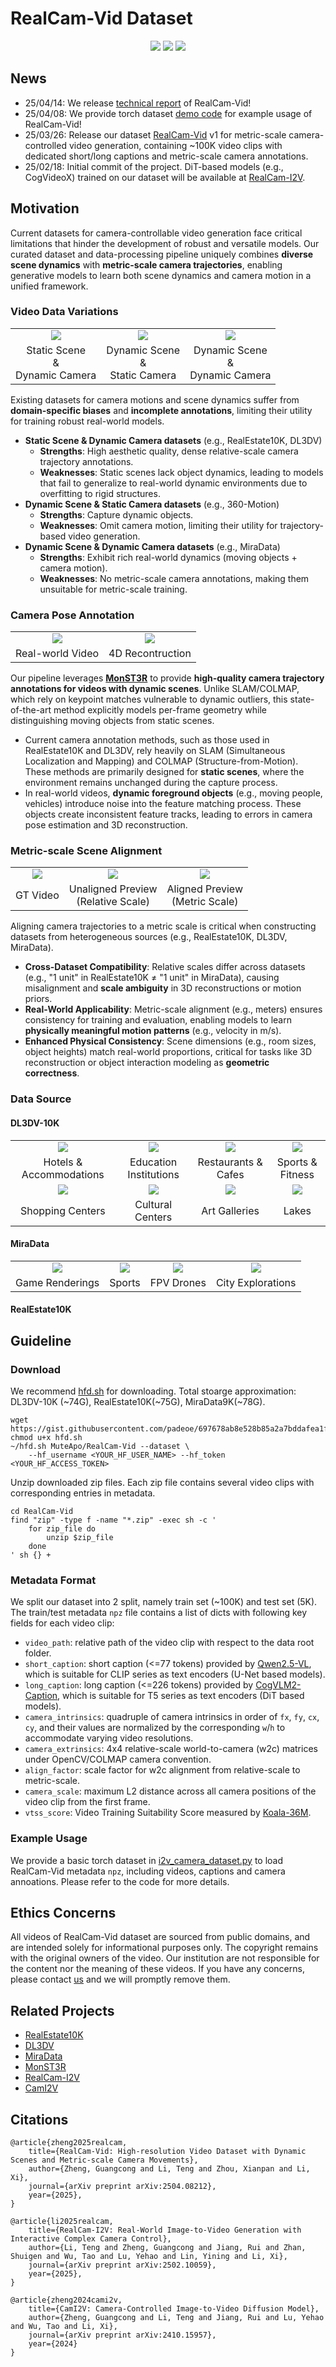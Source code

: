 # RealCam-Vid Dataset

<div align="center">
    <a href="https://arxiv.org/abs/2504.08212"><img src="https://img.shields.io/static/v1?label=arXiv&message=2504.08212&color=b21d1a"></a>
    <a href="https://github.com/ZGCTroy/RealCam-Vid"><img src="https://img.shields.io/static/v1?label=GitHub&message=Repo&color=green"></a>
    <a href="https://huggingface.co/datasets/MuteApo/RealCam-Vid"><img src="https://img.shields.io/static/v1?label=HuggingFace&message=Dataset&color=blue"></a>
</div>

## News

- 25/04/14: We release [technical report](https://arxiv.org/abs/2504.08212) of RealCam-Vid!
- 25/04/08: We provide torch dataset [demo code](example.py) for example usage of RealCam-Vid!
- 25/03/26: Release our dataset [RealCam-Vid](https://huggingface.co/datasets/MuteApo/RealCam-Vid) v1 for metric-scale camera-controlled video generation, containing ~100K video clips with dedicated short/long captions and metric-scale camera annotations.
- 25/02/18: Initial commit of the project. DiT-based models (e.g., CogVideoX) trained on our dataset will be available at [RealCam-I2V](https://github.com/ZGCTroy/RealCam-I2V).

## Motivation

Current datasets for camera-controllable video generation face critical limitations that hinder the development of robust and versatile models. 
Our curated dataset and data-processing pipeline uniquely combines **diverse scene dynamics** with **metric-scale camera trajectories**, enabling generative models to learn both scene dynamics and camera motion in a unified framework.

### Video Data Variations

<table>
    <tr>
        <td align="center"><img src="https://github.com/user-attachments/assets/7d8ff359-8e31-4db4-838e-79061cffd651"></td>
        <td align="center"><img src="https://github.com/user-attachments/assets/9c65a8c0-77e8-4fbe-903b-3b6ab7492983"></td>
        <td align="center"><img src="https://github.com/user-attachments/assets/21e5cb60-b639-41ce-9a9e-477dd02500b1"></td>
    </tr>
    <tr>
        <td align="center">Static Scene<br>&<br>Dynamic Camera</td>
        <td align="center">Dynamic Scene<br>&<br>Static Camera</td>
        <td align="center">Dynamic Scene<br>&<br>Dynamic Camera</td>
    </tr>
</table>

Existing datasets for camera motions and scene dynamics suffer from **domain-specific biases** and **incomplete annotations**, limiting their utility for training robust real-world models.
- **Static Scene & Dynamic Camera datasets** (e.g., RealEstate10K, DL3DV) 
    - **Strengths**: High aesthetic quality, dense relative-scale camera trajectory annotations.
    - **Weaknesses**: Static scenes lack object dynamics, leading to models that fail to generalize to real-world dynamic environments due to overfitting to rigid structures.
- **Dynamic Scene & Static Camera datasets** (e.g., 360-Motion)
    - **Strengths**: Capture dynamic objects.
    - **Weaknesses**: Omit camera motion, limiting their utility for trajectory-based video generation.
- **Dynamic Scene & Dynamic Camera datasets** (e.g., MiraData) 
    - **Strengths**: Exhibit rich real-world dynamics (moving objects + camera motion).
    - **Weaknesses**: No metric-scale camera annotations, making them unsuitable for metric-scale training.


### Camera Pose Annotation

<table>
    <tr>
        <td align="center"><img src="https://github.com/user-attachments/assets/6145e3b1-00ff-4701-95c1-e74b98fb8ad2"></td>
        <td align="center"><img src="https://github.com/user-attachments/assets/7f864853-5587-4f7b-b43f-e1cd93830bee"></td>
    </tr>
    <tr>
        <td align="center">Real-world Video</td>
        <td align="center">4D Recontruction</td>
    </tr>
</table>

Our pipeline leverages [**MonST3R**](https://github.com/Junyi42/monst3r) to provide **high-quality camera trajectory annotations for videos with dynamic scenes**. Unlike SLAM/COLMAP, which rely on keypoint matches vulnerable to dynamic outliers, this state-of-the-art method explicitly models per-frame geometry while distinguishing moving objects from static scenes.
- Current camera annotation methods, such as those used in RealEstate10K and DL3DV, rely heavily on SLAM (Simultaneous Localization and Mapping) and COLMAP (Structure-from-Motion). These methods are primarily designed for **static scenes**, where the environment remains unchanged during the capture process.
- In real-world videos, **dynamic foreground objects** (e.g., moving people, vehicles) introduce noise into the feature matching process. These objects create inconsistent feature tracks, leading to errors in camera pose estimation and 3D reconstruction.


### Metric-scale Scene Alignment

<table>
    <tr>
        <td align="center"><img src="https://github.com/user-attachments/assets/1d6e3b51-2d1f-4c61-b64a-303a0a0937a6"></td>
        <td align="center"><img src="https://github.com/user-attachments/assets/8f9a373e-9b9d-4be1-9066-71bd5e383de6"></td>
        <td align="center"><img src="https://github.com/user-attachments/assets/325a9acc-33f8-4fae-8366-aa465fd1edba"></td>
    </tr>
    <tr>
        <td align="center">GT Video</td>
        <td align="center">Unaligned Preview<br>(Relative Scale)</td>
        <td align="center">Aligned Preview<br>(Metric Scale)</td>
    </tr>
</table>

Aligning camera trajectories to a metric scale is critical when constructing datasets from heterogeneous sources (e.g., RealEstate10K, DL3DV, MiraData).
- **Cross-Dataset Compatibility**: Relative scales differ across datasets (e.g., "1 unit" in RealEstate10K ≠ "1 unit" in MiraData), causing misalignment and **scale ambiguity** in 3D reconstructions or motion priors.
- **Real-World Applicability**: Metric-scale alignment (e.g., meters) ensures consistency for training and evaluation, enabling models to learn **physically meaningful motion patterns** (e.g., velocity in m/s).
- **Enhanced Physical Consistency**: Scene dimensions (e.g., room sizes, object heights) match real-world proportions, critical for tasks like 3D reconstruction or object interaction modeling as **geometric correctness**.

### Data Source

#### DL3DV-10K

<table>
    <tr>
        <td align="center"><img src="https://github.com/user-attachments/assets/e5309aac-285d-4ee4-803f-d1103379522e"></td>
        <td align="center"><img src="https://github.com/user-attachments/assets/c3e6b49d-fbfd-45d6-95e4-3657c81beb52"></td>
        <td align="center"><img src="https://github.com/user-attachments/assets/b9dab160-3a31-45f6-8643-72faa9b852a0"></td>
        <td align="center"><img src="https://github.com/user-attachments/assets/d73f9a02-6608-4e1e-8a58-0346da4205c3"></td>
    </tr>
    <tr>
        <td align="center">Hotels & Accommodations</td>
        <td align="center">Education Institutions</td>
        <td align="center">Restaurants & Cafes</td>
        <td align="center">Sports & Fitness</td>
    </tr>
    <tr>
        <td align="center"><img src="https://github.com/user-attachments/assets/d3c3f739-e128-48ee-b12a-5951d1a4ac14"></td>
        <td align="center"><img src="https://github.com/user-attachments/assets/464783aa-2bd8-45aa-9f93-56e23e374cd7"></td>
        <td align="center"><img src="https://github.com/user-attachments/assets/ebb0b459-cd1f-4c4d-94bd-8cf7d9985803"></td>
        <td align="center"><img src="https://github.com/user-attachments/assets/5abc2523-69cd-486b-9717-caba6ee91cab"></td>
    </tr>
    <tr>
        <td align="center">Shopping Centers</td>
        <td align="center">Cultural Centers</td>
        <td align="center">Art Galleries</td>
        <td align="center">Lakes</td>
    </tr>
</table>

#### MiraData

<table>
    <tr>
        <td align="center"><img src="https://github.com/user-attachments/assets/d82a2ca4-3ea8-42b8-91d6-723c50959f43"></td>
        <td align="center"><img src="https://github.com/user-attachments/assets/1c8f5b7c-b09b-45c5-a6ff-c4fd3bb8b950"></td>
        <td align="center"><img src="https://github.com/user-attachments/assets/fbf5c100-4be2-4c20-9ab5-09b6d15f28b2"></td>
        <td align="center"><img src="https://github.com/user-attachments/assets/0497545e-5965-4e79-98a4-4b770fca171a"></td>
    </tr>
    <tr>
        <td align="center">Game Renderings</td>
        <td align="center">Sports</td>
        <td align="center">FPV Drones</td>
        <td align="center">City Explorations</td>
    </tr>
</table>

#### RealEstate10K

## Guideline

### Download

We recommend [hfd.sh](https://gist.github.com/padeoe/697678ab8e528b85a2a7bddafea1fa4f) for downloading.
Total stoarge approximation: DL3DV-10K (~74G), RealEstate10K(~75G), MiraData9K(~78G).

```shell
wget https://gist.githubusercontent.com/padeoe/697678ab8e528b85a2a7bddafea1fa4f/raw/6891c4b02f5cf3d014c7b1523556e15d9a3dd00f/hfd.sh
chmod u+x hfd.sh
~/hfd.sh MuteApo/RealCam-Vid --dataset \
    --hf_username <YOUR_HF_USER_NAME> --hf_token <YOUR_HF_ACCESS_TOKEN>
```

Unzip downloaded zip files.
Each zip file contains several video clips with corresponding entries in metadata.

```shell
cd RealCam-Vid
find "zip" -type f -name "*.zip" -exec sh -c '
    for zip_file do
        unzip $zip_file
    done
' sh {} +
```

### Metadata Format

We split our dataset into 2 split, namely train set (~100K) and test set (5K).
The train/test metadata `npz` file contains a list of dicts with following key fields for each video clip:

- `video_path`: relative path of the video clip with respect to the data root folder.
- `short_caption`: short caption (<=77 tokens) provided by [Qwen2.5-VL](https://github.com/QwenLM/Qwen2.5-VL), which is suitable for CLIP series as text encoders (U-Net based models).
- `long_caption`: long caption (<=226 tokens) provided by [CogVLM2-Caption](https://github.com/THUDM/CogVideo/tree/main/tools/caption), which is suitable for T5 series as text encoders (DiT based models).
- `camera_intrinsics`: quadruple of camera intrinsics in order of `fx`, `fy`, `cx`, `cy`, and their values are normalized by the corresponding `w`/`h` to accommodate varying video resolutions.
- `camera_extrinsics`: 4x4 relative-scale world-to-camera (w2c) matrices under OpenCV/COLMAP camera convention.
- `align_factor`: scale factor for w2c alignment from relative-scale to metric-scale.
- `camera_scale`: maximum L2 distance across all camera positions of the video clip from the first frame.
- `vtss_score`: Video Training Suitability Score measured by [Koala-36M](https://github.com/KwaiVGI/Koala-36M).

### Example Usage

We provide a basic torch dataset in [i2v_camera_dataset.py](scripts/i2v_camera_dataset.py) to load RealCam-Vid metadata `npz`, including videos, captions and camera annoations. Please refer to the code for more details.

## Ethics Concerns

All videos of RealCam-Vid dataset are sourced from public domains, and are intended solely for informational purposes only.
The copyright remains with the original owners of the video.
Our institution are not responsible for the content nor the meaning of these videos.
If you have any concerns, please contact [us](mailto:guangcongzheng\@zju.edu.cn) and we will promptly remove them.


## Related Projects

- [RealEstate10K](https://google.github.io/realestate10k)
- [DL3DV](https://dl3dv-10k.github.io/DL3DV-10K)
- [MiraData](https://mira-space.github.io)
- [MonST3R](https://monst3r-project.github.io)
- [RealCam-I2V](https://zgctroy.github.io/RealCam-I2V)
- [CamI2V](https://zgctroy.github.io/CamI2V)

## Citations

```
@article{zheng2025realcam,
    title={RealCam-Vid: High-resolution Video Dataset with Dynamic Scenes and Metric-scale Camera Movements}, 
    author={Zheng, Guangcong and Li, Teng and Zhou, Xianpan and Li, Xi},
    journal={arXiv preprint arXiv:2504.08212},
    year={2025},
}

@article{li2025realcam,
    title={RealCam-I2V: Real-World Image-to-Video Generation with Interactive Complex Camera Control}, 
    author={Li, Teng and Zheng, Guangcong and Jiang, Rui and Zhan, Shuigen and Wu, Tao and Lu, Yehao and Lin, Yining and Li, Xi},
    journal={arXiv preprint arXiv:2502.10059},
    year={2025},
}

@article{zheng2024cami2v,
    title={CamI2V: Camera-Controlled Image-to-Video Diffusion Model},
    author={Zheng, Guangcong and Li, Teng and Jiang, Rui and Lu, Yehao and Wu, Tao and Li, Xi},
    journal={arXiv preprint arXiv:2410.15957},
    year={2024}
}
```
